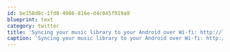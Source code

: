 ```yaml
---
id: be158d8c-1fd0-4986-816e-d4c045f919a9
blueprint: text
category: twitter
title: 'Syncing your music library to your Android over Wi-fi: http://lifehacker.com/5702443/'
caption: 'Syncing your music library to your Android over Wi-fi: http://lifehacker.com/5702443/'
---
```

